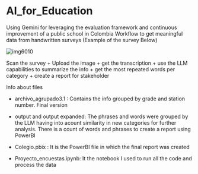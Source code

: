 # AI_for_Education
Using Gemini for leveraging the evaluation framework and continuous improvement  of a public school in Colombia
Workflow to get meaningful data from handwritten surveys (Example of the survey Below)

![img6010](https://github.com/user-attachments/assets/dd906a07-f159-4853-9131-f5257749cb05)

Scan the survey + Upload the image + get the transcription + use the LLM capabilities to summarize the info + get the most repeated words per category + create a report for stakeholder

Info about files
 
-  archivo_agrupado3.1  : Contains the info grouped by grade and station number. Final version

- output and output expanded: The phrases and words were grouped by the LLM having into acount similarity in new categories for further analysis. There is a count of words and phrases to create a report using PowerBI

- Colegio.pbix : It is the PowerBI file in which the final report was created

- Proyecto_encuestas.ipynb: It the notebook I used to run all the code and process the data
